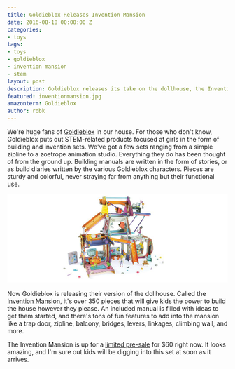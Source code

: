 ```yaml
---
title: Goldieblox Releases Invention Mansion
date: 2016-08-18 00:00:00 Z
categories:
- toys
tags:
- toys
- goldieblox
- invention mansion
- stem
layout: post
description: Goldieblox releases its take on the dollhouse, the Invention Mansion.
featured: inventionmansion.jpg
amazonterm: Goldieblox
author: robk
---
```


We're huge fans of [Goldieblox](http://www.goldieblox.com) in our house. For those who don't know, Goldieblox puts out STEM-related products focused at girls in the form of building and invention sets. We've got a few sets ranging from a simple zipline to a zoetrope animation studio. Everything they do has been thought of from the ground up. Building manuals are written in the form of stories, or as build diaries written by the various Goldieblox characters. Pieces are sturdy and colorful, never straying far from anything but their functional use.

![Invention Mansion](/images/goldieblox/mansion.jpg)

Now Goldieblox is releasing their version of the dollhouse. Called the [Invention Mansion](http://www.goldieblox.com/products/invention-mansion), it's over 350 pieces that will give kids the power to build the house however they please. An included manual is filled with ideas to get them started, and there's tons of fun features to add into the mansion like a trap door, zipline, balcony, bridges, levers, linkages, climbing wall, and more.

The Invention Mansion is up for a [limited pre-sale](http://www.goldieblox.com/products/invention-mansion) for $60 right now. It looks amazing, and I'm sure out kids will be digging into this set at soon as it arrives.
